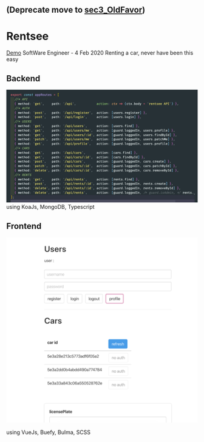 ## (Deprecate move to [sec3_OldFavor](https://github.com/2110423-2019-2/sec3_OldFavor))

# Rentsee

[Demo](https://rentsee.krist7599555.ml/)
SoftWare Engineer - 4 Feb 2020
Renting a car, never have been this easy

## Backend

![](screenshot/2.png)
using KoaJs, MongoDB, Typescript

## Frontend

![](screenshot/1.png)

using VueJs, Buefy, Bulma, SCSS
